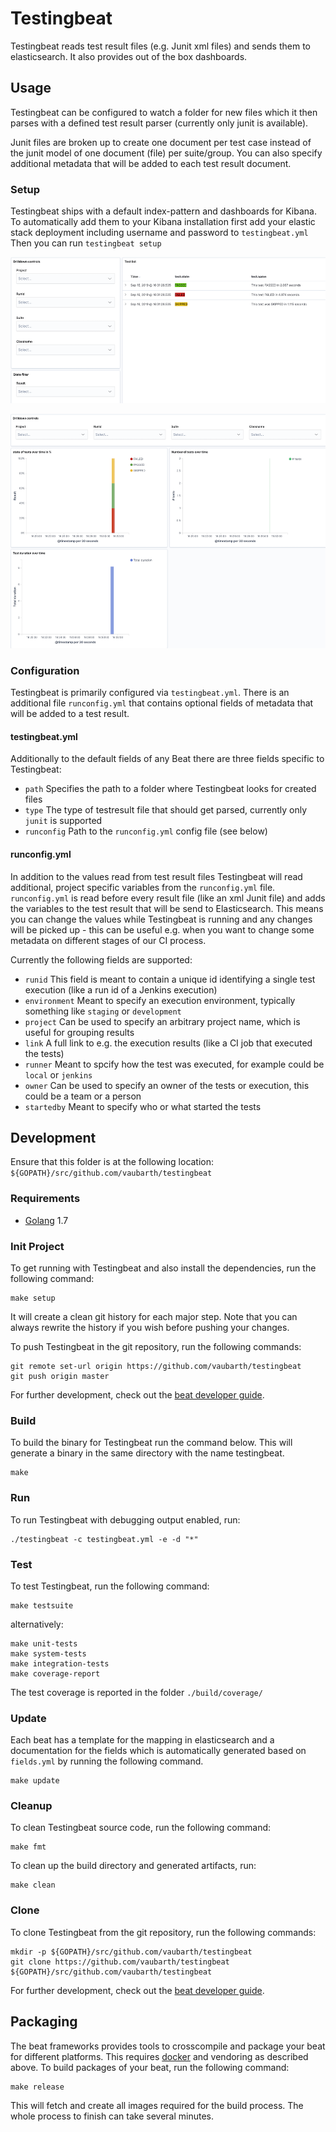 # Testingbeat
Testingbeat reads test result files (e.g. Junit xml files) and sends them to elasticsearch. It also provides out of the box dashboards. 

## Usage
Testingbeat can be configured to watch a folder for new files which it then parses with a defined test result parser (currently only junit is available).

Junit files are broken up to create one document per test case instead of the junit model of one document (file) per suite/group.
You can also specify additional metadata that will be added to each test result document.

### Setup
Testingbeat ships with a default index-pattern and dashboards for Kibana. To automatically add them to your Kibana installation first add your elastic stack deployment including username and password to `testingbeat.yml`
Then you can run `testingbeat setup`

![Test overview dashboard](docs/dash-testoverview.png "Test overview dashboard")

![Historical drill down dashboard](docs/dash-history.png "Historical drill down dashboard")

### Configuration
Testingbeat is primarily configured via `testingbeat.yml`. 
There is an additional file `runconfig.yml` that contains optional fields of metadata that will be added to a test result.

#### testingbeat.yml
Additionally to the default fields of any Beat there are three fields specific to Testingbeat:
- `path` Specifies the path to a folder where Testingbeat looks for created files
- `type` The type of testresult file that should get parsed, currently only `junit` is supported
- `runconfig` Path to the `runconfig.yml` config file (see below)

#### runconfig.yml
In addition to the values read from test result files Testingbeat will read additional, project specific variables from the `runconfig.yml` file.
`runconfig.yml` is read before every result file (like an xml Junit file) and adds the variables to the test result that will be send to Elasticsearch.
This means you can change the values while Testingbeat is running and any changes will be picked up - this can be useful e.g. when you want to change some metadata on different stages of our CI process. 

Currently the following fields are supported:
- `runid` This field is meant to contain a unique id identifying a single test execution (like a run id of a Jenkins execution) 
- `environment` Meant to specify an execution environment, typically something like `staging` or `development`
- `project` Can be used to specify an arbitrary project name, which is useful for grouping results
- `link` A full link to e.g. the execution results (like a CI job that executed the tests) 
- `runner` Meant to spcify how the test was executed, for example could be `local` or `jenkins`
- `owner` Can be used to specify an owner of the tests or execution, this could be a team or a person
- `startedby` Meant to specify who or what started the tests 


## Development

Ensure that this folder is at the following location:
`${GOPATH}/src/github.com/vaubarth/testingbeat`

### Requirements

* [Golang](https://golang.org/dl/) 1.7

### Init Project
To get running with Testingbeat and also install the
dependencies, run the following command:

```
make setup
```

It will create a clean git history for each major step. Note that you can always rewrite the history if you wish before pushing your changes.

To push Testingbeat in the git repository, run the following commands:

```
git remote set-url origin https://github.com/vaubarth/testingbeat
git push origin master
```

For further development, check out the [beat developer guide](https://www.elastic.co/guide/en/beats/libbeat/current/new-beat.html).

### Build

To build the binary for Testingbeat run the command below. This will generate a binary
in the same directory with the name testingbeat.

```
make
```


### Run

To run Testingbeat with debugging output enabled, run:

```
./testingbeat -c testingbeat.yml -e -d "*"
```


### Test

To test Testingbeat, run the following command:

```
make testsuite
```

alternatively:
```
make unit-tests
make system-tests
make integration-tests
make coverage-report
```

The test coverage is reported in the folder `./build/coverage/`

### Update

Each beat has a template for the mapping in elasticsearch and a documentation for the fields
which is automatically generated based on `fields.yml` by running the following command.

```
make update
```


### Cleanup

To clean  Testingbeat source code, run the following command:

```
make fmt
```

To clean up the build directory and generated artifacts, run:

```
make clean
```


### Clone

To clone Testingbeat from the git repository, run the following commands:

```
mkdir -p ${GOPATH}/src/github.com/vaubarth/testingbeat
git clone https://github.com/vaubarth/testingbeat ${GOPATH}/src/github.com/vaubarth/testingbeat
```


For further development, check out the [beat developer guide](https://www.elastic.co/guide/en/beats/libbeat/current/new-beat.html).


## Packaging

The beat frameworks provides tools to crosscompile and package your beat for different platforms. This requires [docker](https://www.docker.com/) and vendoring as described above. To build packages of your beat, run the following command:

```
make release
```

This will fetch and create all images required for the build process. The whole process to finish can take several minutes.
